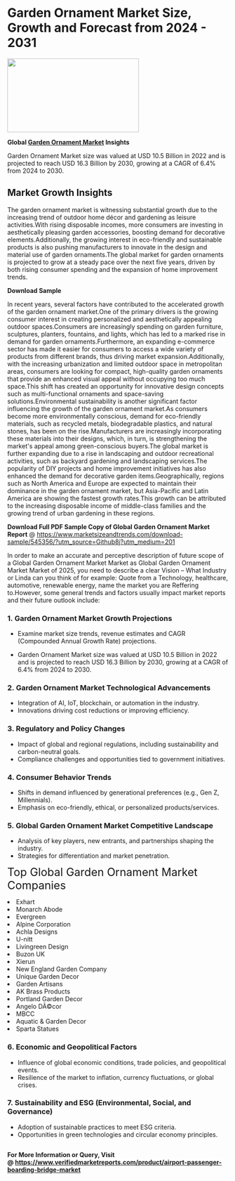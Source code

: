 <H1>Garden Ornament Market Size, Growth and Forecast from 2024 - 2031</H1><img class="aligncenter size-medium wp-image-584254" src="https://thirdeyenews.in/wp-content/uploads/2024/09/Global-Market-Research-300x168.jpeg" alt="" width="300" height="168" /><p><strong>Global&nbsp;<a href="https://www.marketsizeandtrends.com/download-sample/545356/?utm_source=Github8j?utm_medium=201">Garden Ornament Market</a> Insights</strong></p><p>Garden Ornament Market size was valued at USD 10.5 Billion in 2022 and is projected to reach USD 16.3 Billion by 2030, growing at a CAGR of 6.4% from 2024 to 2030.</p><p><h2>Market Growth Insights</h2> <p>The garden ornament market is witnessing substantial growth due to the increasing trend of outdoor home décor and gardening as leisure activities.With rising disposable incomes, more consumers are investing in aesthetically pleasing garden accessories, boosting demand for decorative elements.Additionally, the growing interest in eco-friendly and sustainable products is also pushing manufacturers to innovate in the design and material use of garden ornaments.The global market for garden ornaments is projected to grow at a steady pace over the next five years, driven by both rising consumer spending and the expansion of home improvement trends.</p> <p><strong>Download Sample</strong></p> <p>In recent years, several factors have contributed to the accelerated growth of the garden ornament market.One of the primary drivers is the growing consumer interest in creating personalized and aesthetically appealing outdoor spaces.Consumers are increasingly spending on garden furniture, sculptures, planters, fountains, and lights, which has led to a marked rise in demand for garden ornaments.Furthermore, an expanding e-commerce sector has made it easier for consumers to access a wide variety of products from different brands, thus driving market expansion.Additionally, with the increasing urbanization and limited outdoor space in metropolitan areas, consumers are looking for compact, high-quality garden ornaments that provide an enhanced visual appeal without occupying too much space.This shift has created an opportunity for innovative design concepts such as multi-functional ornaments and space-saving solutions.Environmental sustainability is another significant factor influencing the growth of the garden ornament market.As consumers become more environmentally conscious, demand for eco-friendly materials, such as recycled metals, biodegradable plastics, and natural stones, has been on the rise.Manufacturers are increasingly incorporating these materials into their designs, which, in turn, is strengthening the market's appeal among green-conscious buyers.The global market is further expanding due to a rise in landscaping and outdoor recreational activities, such as backyard gardening and landscaping services.The popularity of DIY projects and home improvement initiatives has also enhanced the demand for decorative garden items.Geographically, regions such as North America and Europe are expected to maintain their dominance in the garden ornament market, but Asia-Pacific and Latin America are showing the fastest growth rates.This growth can be attributed to the increasing disposable income of middle-class families and the growing trend of urban gardening in these regions.<p><span class=""><strong>Download Full PDF Sample Copy of Global Garden Ornament Market Report</strong> @ <a href="https://www.marketsizeandtrends.com/download-sample/545356/?utm_source=Github8j?utm_medium=201" target="_blank">https://www.marketsizeandtrends.com/download-sample/545356/?utm_source=Github8j?utm_medium=201</a></span></p><p>In order to make an accurate and perceptive description of future scope of a Global&nbsp;Garden Ornament Market Market as Global&nbsp;Garden Ornament Market Market of 2025, you need to describe a clear Vision &ndash; What Industry or Linda can you think of for example: Quote from a Technology, healthcare, automotive, renewable energy, name the market you are Reffering to.However, some general trends and factors usually impact market reports and their future outlook include:</p><h3>1.&nbsp;<strong>Garden Ornament Market Growth Projections</strong></h3><ul><li>Examine market size trends, revenue estimates and CAGR (Compounded Annual Growth Rate) projections.</li><li><p>Garden Ornament Market size was valued at USD 10.5 Billion in 2022 and is projected to reach USD 16.3 Billion by 2030, growing at a CAGR of 6.4% from 2024 to 2030.</p></li></ul><h3>2.&nbsp;<strong>Garden Ornament Market Technological Advancements</strong></h3><ul><li>Integration of AI, IoT, blockchain, or automation in the industry.</li><li>Innovations driving cost reductions or improving efficiency.</li></ul><h3>3.&nbsp;<strong>Regulatory and Policy Changes</strong></h3><ul><li>Impact of global and regional regulations, including sustainability and carbon-neutral goals.</li><li>Compliance challenges and opportunities tied to government initiatives.</li></ul><h3>4.&nbsp;<strong>Consumer Behavior Trends</strong></h3><ul><li>Shifts in demand influenced by generational preferences (e.g., Gen Z, Millennials).</li><li>Emphasis on eco-friendly, ethical, or personalized products/services.</li></ul><h3>5.&nbsp;<strong>Global Garden Ornament Market Competitive Landscape</strong></h3><ul><li>Analysis of key players, new entrants, and partnerships shaping the industry.</li><li>Strategies for differentiation and market penetration.</li></ul><p data-pm-slice="1 1 []"><span style="color: inherit; font-family: inherit; font-size: 25px;">Top Global Garden Ornament Market Companies</span></p><div class="" data-test-id=""><p><li>Exhart</li><li> Monarch Abode</li><li> Evergreen</li><li> Alpine Corporation</li><li> Achla Designs</li><li> U-nitt</li><li> Livingreen Design</li><li> Buzon UK</li><li> Xierun</li><li> New England Garden Company</li><li> Unique Garden Decor</li><li> Garden Artisans</li><li> AK Brass Products</li><li> Portland Garden Decor</li><li> Angelo DÃ©cor</li><li> MBCC</li><li> Aquatic & Garden Decor</li><li> Sparta Statues</li></p></div><h3>6.&nbsp;<strong>Economic and Geopolitical Factors</strong></h3><ul><li>Influence of global economic conditions, trade policies, and geopolitical events.</li><li>Resilience of the market to inflation, currency fluctuations, or global crises.</li></ul><h3>7.&nbsp;<strong>Sustainability and ESG (Environmental, Social, and Governance)</strong></h3><ul><li>Adoption of sustainable practices to meet ESG criteria.</li><li>Opportunities in green technologies and circular economy principles.</li></ul><h2><strong style="font-size: 14px;">For More Information or Query, Visit @&nbsp;</strong><a style="background-color: #ffffff; font-size: 14px;" href="https://www.marketsizeandtrends.com/report/garden-ornament-market/" target="_blank">https://www.verifiedmarketreports.com/product/airport-passenger-boarding-bridge-market</a></h2>